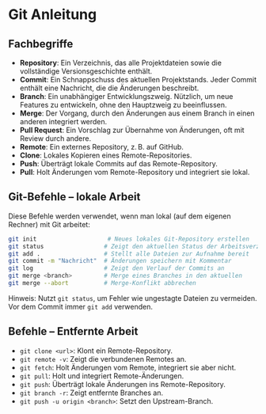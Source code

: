
# Git Anleitung

## Fachbegriffe

- **Repository**: Ein Verzeichnis, das alle Projektdateien sowie die vollständige Versionsgeschichte enthält.
- **Commit**: Ein Schnappschuss des aktuellen Projektstands. Jeder Commit enthält eine Nachricht, die die Änderungen beschreibt.
- **Branch**: Ein unabhängiger Entwicklungszweig. Nützlich, um neue Features zu entwickeln, ohne den Hauptzweig zu beeinflussen.
- **Merge**: Der Vorgang, durch den Änderungen aus einem Branch in einen anderen integriert werden.
- **Pull Request**: Ein Vorschlag zur Übernahme von Änderungen, oft mit Review durch andere.
- **Remote**: Ein externes Repository, z. B. auf GitHub.
- **Clone**: Lokales Kopieren eines Remote-Repositories.
- **Push**: Überträgt lokale Commits auf das Remote-Repository.
- **Pull**: Holt Änderungen vom Remote-Repository und integriert sie lokal.


## Git-Befehle – **lokale Arbeit**

Diese Befehle werden verwendet, wenn man lokal (auf dem eigenen Rechner) mit Git arbeitet:

```bash
git init                    # Neues lokales Git-Repository erstellen
git status                 # Zeigt den aktuellen Status der Arbeitsverzeichnisse
git add .                  # Stellt alle Dateien zur Aufnahme bereit
git commit -m "Nachricht"  # Änderungen speichern mit Kommentar
git log                    # Zeigt den Verlauf der Commits an
git merge <branch>         # Merge eines Branches in den aktuellen
git merge --abort          # Merge-Konflikt abbrechen
```

Hinweis: Nutzt `git status`, um Fehler wie ungestagte Dateien zu vermeiden. Vor dem Commit immer `git add` verwenden.


## Befehle – Entfernte Arbeit

- `git clone <url>`: Klont ein Remote-Repository.
- `git remote -v`: Zeigt die verbundenen Remotes an.
- `git fetch`: Holt Änderungen vom Remote, integriert sie aber nicht.
- `git pull`: Holt und integriert Remote-Änderungen.
- `git push`: Überträgt lokale Änderungen ins Remote-Repository.
- `git branch -r`: Zeigt entfernte Branches an.
- `git push -u origin <branch>`: Setzt den Upstream-Branch.


